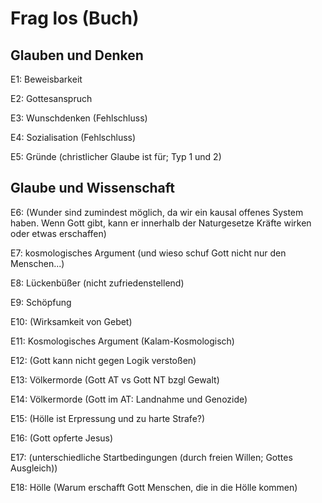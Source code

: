 # Frag los (Buch)

## Glauben und Denken

E1: Beweisbarkeit

E2: Gottesanspruch

E3: Wunschdenken (Fehlschluss)

E4: Sozialisation (Fehlschluss)

E5: Gründe (christlicher Glaube ist für; Typ 1 und 2)

## Glaube und Wissenschaft

E6: (Wunder sind zumindest möglich, da wir ein kausal offenes System haben. Wenn Gott gibt, kann er innerhalb der Naturgesetze Kräfte wirken oder etwas erschaffen)

E7: kosmologisches Argument (und wieso schuf Gott nicht nur den Menschen...)

E8: Lückenbüßer (nicht zufriedenstellend)

E9: Schöpfung

E10: (Wirksamkeit von Gebet)

E11: Kosmologisches Argument (Kalam-Kosmologisch)

E12: (Gott kann nicht gegen Logik verstoßen)

E13: Völkermorde (Gott AT vs Gott NT bzgl Gewalt)

E14: Völkermorde (Gott im AT: Landnahme und Genozide)

E15: (Hölle ist Erpressung und zu harte Strafe?)

E16: (Gott opferte Jesus)

E17: (unterschiedliche Startbedingungen (durch freien Willen; Gottes Ausgleich))

E18: Hölle (Warum erschafft Gott Menschen, die in die Hölle kommen)